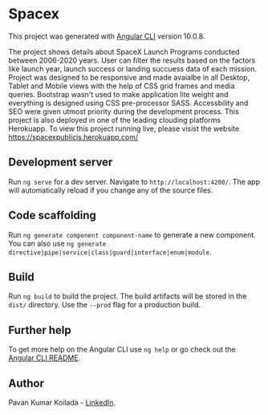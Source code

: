 # Spacex

This project was generated with [Angular CLI](https://github.com/angular/angular-cli) version 10.0.8.

The project shows details about SpaceX Launch Programs conducted between 2006-2020 years. User can filter the results based on the factors like launch year, launch success or landing succuess data of each mission. Project was designed to be responsive and made avaialbe in all Desktop, Tablet and Mobile views with the help of CSS grid frames and media queries. Bootstrap wasn't used to make application lite weight and everything is designed using CSS pre-processor SASS. Accessbility and SEO were given utmost priority during the development process. This project is also deployed in one of the leading clouding platforms Herokuapp. To view this project running live, please visist the website https://spacexpublicis.herokuapp.com/

## Development server

Run `ng serve` for a dev server. Navigate to `http://localhost:4200/`. The app will automatically reload if you change any of the source files.

## Code scaffolding

Run `ng generate component component-name` to generate a new component. You can also use `ng generate directive|pipe|service|class|guard|interface|enum|module`.

## Build

Run `ng build` to build the project. The build artifacts will be stored in the `dist/` directory. Use the `--prod` flag for a production build.

## Further help

To get more help on the Angular CLI use `ng help` or go check out the [Angular CLI README](https://github.com/angular/angular-cli/blob/master/README.md).

## Author

Pavan Kumar Koilada - [LinkedIn](https://www.linkedin.com/in/pavan-kumar-koilada-75b4b7185/).

